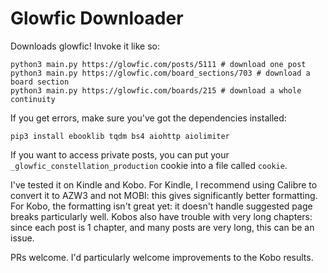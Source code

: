 # Glowfic Downloader

Downloads glowfic! Invoke it like so:
```
python3 main.py https://glowfic.com/posts/5111 # download one post
python3 main.py https://glowfic.com/board_sections/703 # download a board section
python3 main.py https://glowfic.com/boards/215 # download a whole continuity
```
If you get errors, make sure you've got the dependencies installed:
```
pip3 install ebooklib tqdm bs4 aiohttp aiolimiter
```

If you want to access private posts, you can put your `_glowfic_constellation_production` cookie into a file called `cookie`.

I've tested it on Kindle and Kobo.
For Kindle, I recommend using Calibre to convert it to AZW3 and not MOBI: this gives significantly better formatting.
For Kobo, the formatting isn't great yet: it doesn't handle suggested page breaks particularly well.
Kobos also have trouble with very long chapters: since each post is 1 chapter, and many posts are very long, this can be an issue.

PRs welcome. I'd particularly welcome improvements to the Kobo results.
